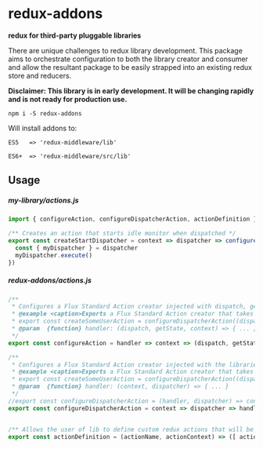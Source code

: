 # redux-addons

**redux for third-party pluggable libraries**

There are unique challenges to redux library development. This package aims to orchestrate configuration to both the library creator and consumer and allow the resultant package to be easily strapped into an existing redux store and reducers.

**Disclaimer: This library is in early development. It will be changing rapidly and is not ready for production use.**

`npm i -S redux-addons`

Will install addons to:

`ES5   => 'redux-middleware/lib'`

`ES6+  => 'redux-middleware/src/lib'`

## Usage


##### my-library/actions.js

```js
import { configureAction, configureDispatcherAction, actionDefinition } from 'redux-addons/actions'

/** Creates an action that starts idle monitor when dispatched */
export const createStartDispatcher = context => dispatcher => configureDispatcherAction(context)(dispatcher)(dispatcher => {
  const { myDispatcher } = dispatcher
  myDispatcher.execute()
})
```


##### redux-addons/actions.js

```js
/**
 * Configures a Flux Standard Action creator injected with dispatch, getState and the libraries context.
 * @example <caption>Exports a Flux Standard Action creator that takes a handler injected with dispatch, getState, and the libraries context.
 * export const createSomeUserAction = configureDispatcherAction((dispatch, getState, context) => dispatcher.action.execute('create-some-user-action'))
 * @param  {function} handler: (dispatch, getState, context) => { ... }
 */
export const configureAction = handler => context => (dispatch, getState) => handler(dispatch, getState, context)

/**
 * Configures a Flux Standard Action creator injected with the libraries dispatcher and context.
 * @example <caption>Exports a Flux Standard Action creator that takes a handler injected with the libraries dispatcher and context.
 * export const createSomeUserAction = configureDispatcherAction((dispatcher, context) => dispatcher.action.execute('create-some-user-action'))
 * @param  {function} handler: (context, dispatcher) => { ... }
 */
//export const configureDispatcherAction = (handler, dispatcher) => context => (dispatch, getState) => handler(dispatcher)
export const configureDispatcherAction = context => dispatcher => handler => (dispatch, getState) => handler(dispatcher(dispatch, getState), context)


/** Allows the user of lib to define custom redux actions that will be injected with libraries context when action is dispatched */
export const actionDefinition = (actionName, actionContext) => ([ actionName, actionContext ])

```
